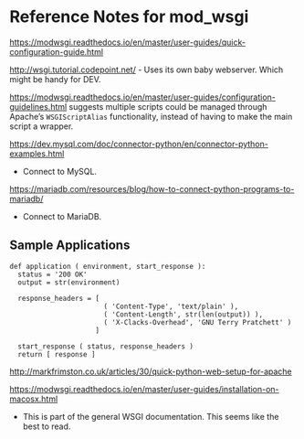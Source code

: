 # Reference Notes for mod_wsgi

https://modwsgi.readthedocs.io/en/master/user-guides/quick-configuration-guide.html

http://wsgi.tutorial.codepoint.net/ - Uses its own baby webserver. Which might
be handy for DEV.

https://modwsgi.readthedocs.io/en/master/user-guides/configuration-guidelines.html
suggests multiple scripts could be managed through Apache’s
`WSGIScriptAlias` functionality, instead of having to make the main script
a wrapper.

https://dev.mysql.com/doc/connector-python/en/connector-python-examples.html
- Connect to MySQL.

https://mariadb.com/resources/blog/how-to-connect-python-programs-to-mariadb/
- Connect to MariaDB.

## Sample Applications

```
def application ( environment, start_response ):
  status = '200 OK'
  output = str(environment)

  response_headers = [
                       ( 'Content-Type', 'text/plain' ),
                       ( 'Content-Length', str(len(output)) ),
                       ( 'X-Clacks-Overhead', 'GNU Terry Pratchett' )
                     ]

  start_response ( status, response_headers )
  return [ response ]
```

http://markfrimston.co.uk/articles/30/quick-python-web-setup-for-apache

https://modwsgi.readthedocs.io/en/master/user-guides/installation-on-macosx.html
- This is part of the general WSGI documentation. This seems like the best to
read.
